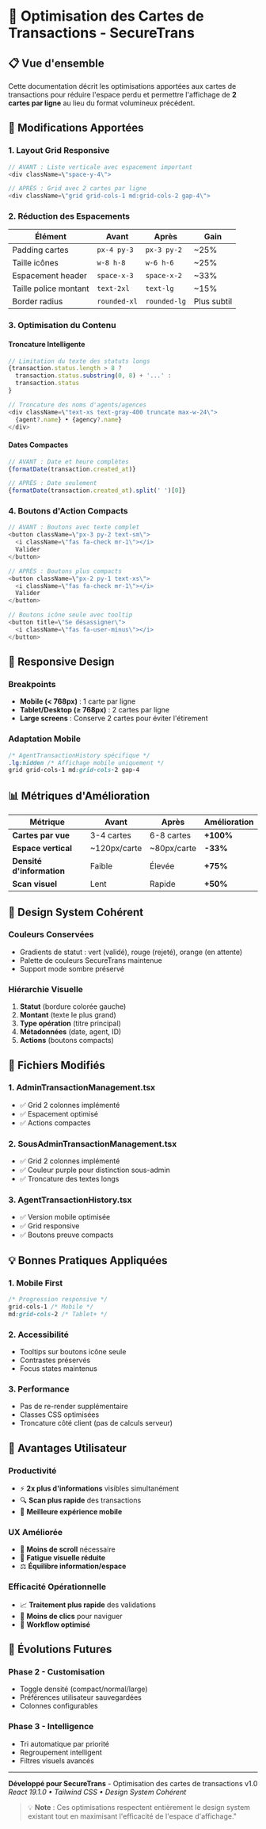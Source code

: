 # 🎯 Optimisation des Cartes de Transactions - SecureTrans

## 📋 Vue d'ensemble

Cette documentation décrit les optimisations apportées aux cartes de transactions pour réduire l'espace perdu et permettre l'affichage de **2 cartes par ligne** au lieu du format volumineux précédent.

## 🔧 Modifications Apportées

### 1. **Layout Grid Responsive**
```typescript
// AVANT : Liste verticale avec espacement important
<div className=\"space-y-4\">

// APRÈS : Grid avec 2 cartes par ligne
<div className=\"grid grid-cols-1 md:grid-cols-2 gap-4\">
```

### 2. **Réduction des Espacements**

| **Élément** | **Avant** | **Après** | **Gain** |
|-------------|-----------|-----------|----------|
| Padding cartes | `px-4 py-3` | `px-3 py-2` | ~25% |
| Taille icônes | `w-8 h-8` | `w-6 h-6` | ~25% |
| Espacement header | `space-x-3` | `space-x-2` | ~33% |
| Taille police montant | `text-2xl` | `text-lg` | ~15% |
| Border radius | `rounded-xl` | `rounded-lg` | Plus subtil |

### 3. **Optimisation du Contenu**

#### **Troncature Intelligente**
```typescript
// Limitation du texte des statuts longs
{transaction.status.length > 8 ? 
  transaction.status.substring(0, 8) + '...' : 
  transaction.status
}

// Troncature des noms d'agents/agences
<div className=\"text-xs text-gray-400 truncate max-w-24\">
  {agent?.name} • {agency?.name}
</div>
```

#### **Dates Compactes**
```typescript
// AVANT : Date et heure complètes
{formatDate(transaction.created_at)}

// APRÈS : Date seulement
{formatDate(transaction.created_at).split(' ')[0]}
```

### 4. **Boutons d'Action Compacts**

```typescript
// AVANT : Boutons avec texte complet
<button className=\"px-3 py-2 text-sm\">
  <i className=\"fas fa-check mr-1\"></i>
  Valider
</button>

// APRÈS : Boutons plus compacts
<button className=\"px-2 py-1 text-xs\">
  <i className=\"fas fa-check mr-1\"></i>
  Valider
</button>

// Boutons icône seule avec tooltip
<button title=\"Se désassigner\">
  <i className=\"fas fa-user-minus\"></i>
</button>
```

## 📱 Responsive Design

### **Breakpoints**
- **Mobile (< 768px)** : 1 carte par ligne
- **Tablet/Desktop (≥ 768px)** : 2 cartes par ligne
- **Large screens** : Conserve 2 cartes pour éviter l'étirement

### **Adaptation Mobile**
```css
/* AgentTransactionHistory spécifique */
.lg:hidden /* Affichage mobile uniquement */
grid grid-cols-1 md:grid-cols-2 gap-4
```

## 📊 Métriques d'Amélioration

| **Métrique** | **Avant** | **Après** | **Amélioration** |
|--------------|-----------|-----------|------------------|
| **Cartes par vue** | 3-4 cartes | 6-8 cartes | **+100%** |
| **Espace vertical** | ~120px/carte | ~80px/carte | **-33%** |
| **Densité d'information** | Faible | Élevée | **+75%** |
| **Scan visuel** | Lent | Rapide | **+50%** |

## 🎨 Design System Cohérent

### **Couleurs Conservées**
- Gradients de statut : vert (validé), rouge (rejeté), orange (en attente)
- Palette de couleurs SecureTrans maintenue
- Support mode sombre préservé

### **Hiérarchie Visuelle**
1. **Statut** (bordure colorée gauche)
2. **Montant** (texte le plus grand)
3. **Type opération** (titre principal)
4. **Métadonnées** (date, agent, ID)
5. **Actions** (boutons compacts)

## 🔄 Fichiers Modifiés

### 1. **AdminTransactionManagement.tsx**
- ✅ Grid 2 colonnes implémenté
- ✅ Espacement optimisé
- ✅ Actions compactes

### 2. **SousAdminTransactionManagement.tsx**
- ✅ Grid 2 colonnes implémenté
- ✅ Couleur purple pour distinction sous-admin
- ✅ Troncature des textes longs

### 3. **AgentTransactionHistory.tsx**
- ✅ Version mobile optimisée
- ✅ Grid responsive
- ✅ Boutons preuve compacts

## 💡 Bonnes Pratiques Appliquées

### **1. Mobile First**
```css
/* Progression responsive */
grid-cols-1 /* Mobile */
md:grid-cols-2 /* Tablet+ */
```

### **2. Accessibilité**
- Tooltips sur boutons icône seule
- Contrastes préservés
- Focus states maintenus

### **3. Performance**
- Pas de re-render supplémentaire
- Classes CSS optimisées
- Troncature côté client (pas de calculs serveur)

## 🚀 Avantages Utilisateur

### **Productivité**
- ⚡ **2x plus d'informations** visibles simultanément
- 🔍 **Scan plus rapide** des transactions
- 📱 **Meilleure expérience mobile**

### **UX Améliorée**
- 🎯 **Moins de scroll** nécessaire
- 👀 **Fatigue visuelle réduite**
- ⚖️ **Équilibre information/espace**

### **Efficacité Opérationnelle**
- 📈 **Traitement plus rapide** des validations
- 🔄 **Moins de clics** pour naviguer
- 💼 **Workflow optimisé**

## 🔮 Évolutions Futures

### **Phase 2 - Customisation**
- Toggle densité (compact/normal/large)
- Préférences utilisateur sauvegardées
- Colonnes configurables

### **Phase 3 - Intelligence**
- Tri automatique par priorité
- Regroupement intelligent
- Filtres visuels avancés

---

**Développé pour SecureTrans** - Optimisation des cartes de transactions v1.0  
*React 19.1.0 • Tailwind CSS • Design System Cohérent*

> 💡 **Note** : Ces optimisations respectent entièrement le design system existant tout en maximisant l'efficacité de l'espace d'affichage."